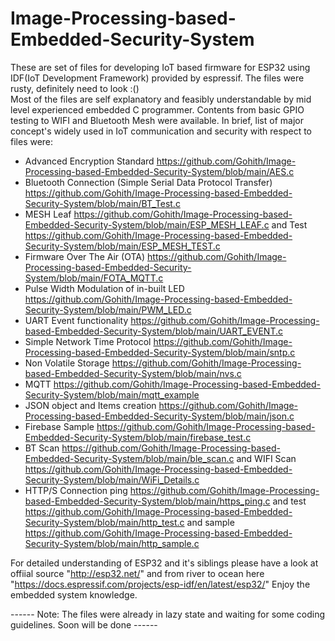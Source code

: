 # Image-Processing-based-Embedded-Security-System

These are set of files for developing IoT based firmware for ESP32 using IDF(IoT Development Framework) provided by espressif. The files were rusty, definitely need to look :()<br />
Most of the files are self explanatory and feasibly understandable by mid level experienced embedded C programmer. Contents from basic GPIO testing to WIFI and Bluetooth Mesh were available. 
In brief, list of major concept's widely used in IoT communication and security with respect to files were:<br />
- Advanced Encryption Standard  https://github.com/Gohith/Image-Processing-based-Embedded-Security-System/blob/main/AES.c<br />
- Bluetooth Connection (Simple Serial Data Protocol Transfer) https://github.com/Gohith/Image-Processing-based-Embedded-Security-System/blob/main/BT_Test.c<br />
- MESH Leaf https://github.com/Gohith/Image-Processing-based-Embedded-Security-System/blob/main/ESP_MESH_LEAF.c and Test https://github.com/Gohith/Image-Processing-based-Embedded-Security-System/blob/main/ESP_MESH_TEST.c <br />
- Firmware Over The Air (OTA) https://github.com/Gohith/Image-Processing-based-Embedded-Security-System/blob/main/FOTA_MQTT.c <br />
- Pulse Width Modulation of in-built LED https://github.com/Gohith/Image-Processing-based-Embedded-Security-System/blob/main/PWM_LED.c <br />
- UART Event functionality https://github.com/Gohith/Image-Processing-based-Embedded-Security-System/blob/main/UART_EVENT.c <br />
- Simple Network Time Protocol https://github.com/Gohith/Image-Processing-based-Embedded-Security-System/blob/main/sntp.c <br />
- Non Volatile Storage https://github.com/Gohith/Image-Processing-based-Embedded-Security-System/blob/main/nvs.c <br />
- MQTT https://github.com/Gohith/Image-Processing-based-Embedded-Security-System/blob/main/mqtt_example <br />
- JSON object and Items creation https://github.com/Gohith/Image-Processing-based-Embedded-Security-System/blob/main/json.c <br />
- Firebase Sample https://github.com/Gohith/Image-Processing-based-Embedded-Security-System/blob/main/firebase_test.c<br />
- BT Scan https://github.com/Gohith/Image-Processing-based-Embedded-Security-System/blob/main/ble_scan.c and WIFI Scan https://github.com/Gohith/Image-Processing-based-Embedded-Security-System/blob/main/WiFi_Details.c <br />
- HTTP/S Connection ping https://github.com/Gohith/Image-Processing-based-Embedded-Security-System/blob/main/https_ping.c and test https://github.com/Gohith/Image-Processing-based-Embedded-Security-System/blob/main/http_test.c and sample https://github.com/Gohith/Image-Processing-based-Embedded-Security-System/blob/main/http_sample.c<br />

For detailed understanding of ESP32 and it's siblings please have a look at offiial source "http://esp32.net/" and from river to ocean here "https://docs.espressif.com/projects/esp-idf/en/latest/esp32/"
Enjoy the embedded system knowledge.




------  Note: The files were already in lazy state and waiting for some coding guidelines. Soon will be done  ------
